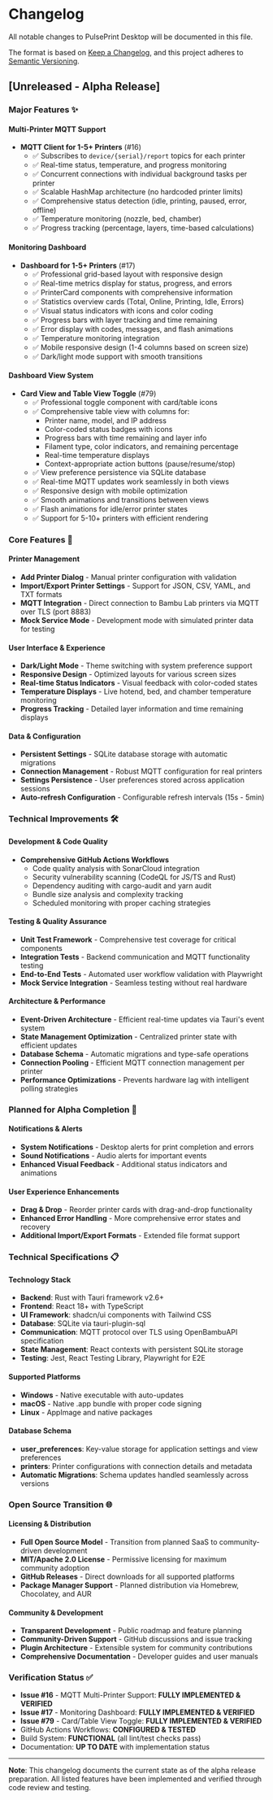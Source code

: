 # Changelog

All notable changes to PulsePrint Desktop will be documented in this file.

The format is based on [Keep a Changelog](https://keepachangelog.com/en/1.0.0/),
and this project adheres to [Semantic Versioning](https://semver.org/spec/v2.0.0.html).

## [Unreleased - Alpha Release]

### Major Features ✨

#### Multi-Printer MQTT Support
- **MQTT Client for 1-5+ Printers** (#16)
  - ✅ Subscribes to `device/{serial}/report` topics for each printer
  - ✅ Real-time status, temperature, and progress monitoring
  - ✅ Concurrent connections with individual background tasks per printer
  - ✅ Scalable HashMap architecture (no hardcoded printer limits)
  - ✅ Comprehensive status detection (idle, printing, paused, error, offline)
  - ✅ Temperature monitoring (nozzle, bed, chamber)
  - ✅ Progress tracking (percentage, layers, time-based calculations)

#### Monitoring Dashboard
- **Dashboard for 1-5+ Printers** (#17)
  - ✅ Professional grid-based layout with responsive design
  - ✅ Real-time metrics display for status, progress, and errors
  - ✅ PrinterCard components with comprehensive information
  - ✅ Statistics overview cards (Total, Online, Printing, Idle, Errors)
  - ✅ Visual status indicators with icons and color coding
  - ✅ Progress bars with layer tracking and time remaining
  - ✅ Error display with codes, messages, and flash animations
  - ✅ Temperature monitoring integration
  - ✅ Mobile responsive design (1-4 columns based on screen size)
  - ✅ Dark/light mode support with smooth transitions

#### Dashboard View System
- **Card View and Table View Toggle** (#79)
  - ✅ Professional toggle component with card/table icons
  - ✅ Comprehensive table view with columns for:
    - Printer name, model, and IP address
    - Color-coded status badges with icons
    - Progress bars with time remaining and layer info
    - Filament type, color indicators, and remaining percentage
    - Real-time temperature displays
    - Context-appropriate action buttons (pause/resume/stop)
  - ✅ View preference persistence via SQLite database
  - ✅ Real-time MQTT updates work seamlessly in both views
  - ✅ Responsive design with mobile optimization
  - ✅ Smooth animations and transitions between views
  - ✅ Flash animations for idle/error printer states
  - ✅ Support for 5-10+ printers with efficient rendering

### Core Features 🔧

#### Printer Management
- **Add Printer Dialog** - Manual printer configuration with validation
- **Import/Export Printer Settings** - Support for JSON, CSV, YAML, and TXT formats
- **MQTT Integration** - Direct connection to Bambu Lab printers via MQTT over TLS (port 8883)
- **Mock Service Mode** - Development mode with simulated printer data for testing

#### User Interface & Experience
- **Dark/Light Mode** - Theme switching with system preference support
- **Responsive Design** - Optimized layouts for various screen sizes
- **Real-time Status Indicators** - Visual feedback with color-coded states
- **Temperature Displays** - Live hotend, bed, and chamber temperature monitoring
- **Progress Tracking** - Detailed layer information and time remaining displays

#### Data & Configuration
- **Persistent Settings** - SQLite database storage with automatic migrations
- **Connection Management** - Robust MQTT configuration for real printers
- **Settings Persistence** - User preferences stored across application sessions
- **Auto-refresh Configuration** - Configurable refresh intervals (15s - 5min)

### Technical Improvements 🛠️

#### Development & Code Quality
- **Comprehensive GitHub Actions Workflows**
  - Code quality analysis with SonarCloud integration
  - Security vulnerability scanning (CodeQL for JS/TS and Rust)
  - Dependency auditing with cargo-audit and yarn audit
  - Bundle size analysis and complexity tracking
  - Scheduled monitoring with proper caching strategies

#### Testing & Quality Assurance
- **Unit Test Framework** - Comprehensive test coverage for critical components
- **Integration Tests** - Backend communication and MQTT functionality testing
- **End-to-End Tests** - Automated user workflow validation with Playwright
- **Mock Service Integration** - Seamless testing without real hardware

#### Architecture & Performance
- **Event-Driven Architecture** - Efficient real-time updates via Tauri's event system
- **State Management Optimization** - Centralized printer state with efficient updates
- **Database Schema** - Automatic migrations and type-safe operations
- **Connection Pooling** - Efficient MQTT connection management per printer
- **Performance Optimizations** - Prevents hardware lag with intelligent polling strategies

### Planned for Alpha Completion 🎯

#### Notifications & Alerts
- **System Notifications** - Desktop alerts for print completion and errors
- **Sound Notifications** - Audio alerts for important events
- **Enhanced Visual Feedback** - Additional status indicators and animations

#### User Experience Enhancements  
- **Drag & Drop** - Reorder printer cards with drag-and-drop functionality
- **Enhanced Error Handling** - More comprehensive error states and recovery
- **Additional Import/Export Formats** - Extended file format support

### Technical Specifications 📋

#### Technology Stack
- **Backend**: Rust with Tauri framework v2.6+
- **Frontend**: React 18+ with TypeScript
- **UI Framework**: shadcn/ui components with Tailwind CSS
- **Database**: SQLite via tauri-plugin-sql
- **Communication**: MQTT protocol over TLS using OpenBambuAPI specification
- **State Management**: React contexts with persistent SQLite storage
- **Testing**: Jest, React Testing Library, Playwright for E2E

#### Supported Platforms
- **Windows** - Native executable with auto-updates
- **macOS** - Native .app bundle with proper code signing
- **Linux** - AppImage and native packages

#### Database Schema
- **user_preferences**: Key-value storage for application settings and view preferences
- **printers**: Printer configurations with connection details and metadata
- **Automatic Migrations**: Schema updates handled seamlessly across versions

### Open Source Transition 🌐

#### Licensing & Distribution
- **Full Open Source Model** - Transition from planned SaaS to community-driven development
- **MIT/Apache 2.0 License** - Permissive licensing for maximum community adoption
- **GitHub Releases** - Direct downloads for all supported platforms
- **Package Manager Support** - Planned distribution via Homebrew, Chocolatey, and AUR

#### Community & Development
- **Transparent Development** - Public roadmap and feature planning
- **Community-Driven Support** - GitHub discussions and issue tracking
- **Plugin Architecture** - Extensible system for community contributions
- **Comprehensive Documentation** - Developer guides and user manuals

### Verification Status ✅

- **Issue #16** - MQTT Multi-Printer Support: **FULLY IMPLEMENTED & VERIFIED**
- **Issue #17** - Monitoring Dashboard: **FULLY IMPLEMENTED & VERIFIED**
- **Issue #79** - Card/Table View Toggle: **FULLY IMPLEMENTED & VERIFIED**
- GitHub Actions Workflows: **CONFIGURED & TESTED**
- Build System: **FUNCTIONAL** (all lint/test checks pass)
- Documentation: **UP TO DATE** with implementation status

---

**Note**: This changelog documents the current state as of the alpha release preparation. All listed features have been implemented and verified through code review and testing.